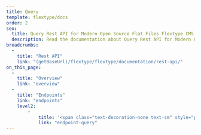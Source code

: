 ```yaml
---
title: Query
template: flextype/docs
order: 2
seo:
  title: Query Rest API for Modern Open Source Flat Files Flextype CMS
  description: Read the documentation about Query Rest API for Modern Open Source Flat Files Flextype CMS
breadcrumbs:
  -
    title: "Rest API"
    link: "(getBaseUrl)/flextype/flextype/documentation/rest-api/"
on_this_page:
  -
    title: "Overview"
    link: "overview"
  -
    title: "Endpoints"
    link: "endpoints"
    level2:
        -
            title: '<span class="text-decoration-none text-sm" style="padding: 3px 5px; font-size: 0.75em; opacity: .9; border-radius: 0.5rem; background: rgb(34 197 94); color: white;">POST</span> /api/v1/query'
            link: "endpoint-query"
---
```

